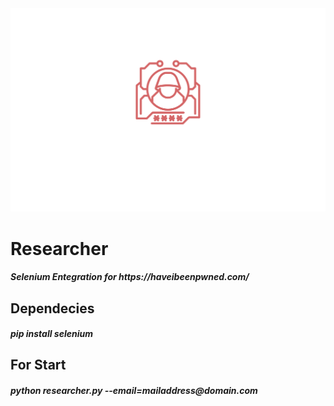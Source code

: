 <html>
<head>
</head>
<body>
<img src="img/researcher.svg" />
<h1><b>Researcher<b></h1>
<h5>Selenium Entegration for https://haveibeenpwned.com/</h5>

<h2><b>Dependecies</b></h2>
<h5>pip install selenium</h5>

<h2><b>For Start</b></h2>
<h5>python researcher.py --email=mailaddress@domain.com</h5>
</body>
</html>
